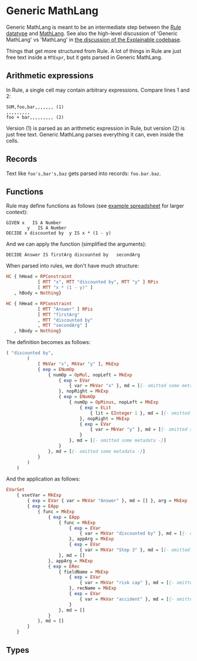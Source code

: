 # Generic MathLang

Generic MathLang is meant to be an intermediate step between the [Rule datatype](./rule_ast.md) and [MathLang](./mathlang.md). See also the high-level discussion of 'Generic MathLang' vs 'MathLang' in [the discussion of the Explainable codebase](/explainable.md).

Things that get more structured from Rule. A lot of things in Rule are just free text inside a `MTExpr`, but it gets parsed in Generic MathLang.

## Arithmetic expressions

In Rule, a single cell may contain arbitrary expressions. Compare lines 1 and 2:

```L4
SUM,foo,bar,,,,,,, (1)
,,,,,,,,,
foo + bar,,,,,,,,, (2)
```

Version (1) is parsed as an arithmetic expression in Rule, but version (2) is just free text. Generic MathLang parses everything it can, even inside the cells.

## Records

Text like `foo's,bar's,baz` gets parsed into records: `foo.bar.baz`.

## Functions

Rule may define functions as follows (see [example spreadsheet](https://docs.google.com/spreadsheets/d/1cWAb7Ba4HJovQn1PquZzYJjnjKUuhEPhNHzAH4ZfV4I/edit#gid=2100528279) for larger context):

```L4
GIVEN x   IS A Number
        y   IS A Number
DECIDE x discounted by  y IS x * (1 - y)
```

And we can apply the function (simplified the arguments):

```L4
DECIDE Answer IS firstArg discounted by   secondArg
```

When parsed into rules, we don't have much structure:

```haskell
HC { hHead = RPConstraint
            [ MTT "x", MTT "discounted by", MTT "y" ] RPis
            [ MTT "x * (1 - y)" ]
   , hBody = Nothing}

HC { hHead = RPConstraint
            [ MTT "Answer" ] RPis
            [ MTT "firstArg"
            , MTT "discounted by"
            , MTT "secondArg" ]
   , hBody = Nothing}
```

The definition becomes as follows:

```haskell
( "discounted by",
        (
            [ MkVar "x", MkVar "y" ], MkExp
            { exp = ENumOp
                { numOp = OpMul, nopLeft = MkExp
                    { exp = EVar
                        { var = MkVar "x" }, md = [{- omitted some metadata: line number, type etc. -}]
                    }, nopRight = MkExp
                    { exp = ENumOp
                        { numOp = OpMinus, nopLeft = MkExp
                            { exp = ELit
                                { lit = EInteger 1 }, md = [{- omitted some metadata -}]
                            }, nopRight = MkExp
                            { exp = EVar
                                { var = MkVar "y" }, md = [{- omitted some metadata -}]
                            }
                        }, md = [{- omitted some metadata -}]
                    }
                }, md = [{- omitted some metadata -}]
            }
        )
    )
```

And the application as follows:

```haskell
EVarSet
    { vsetVar = MkExp
        { exp = EVar { var = MkVar "Answer" }, md = [] }, arg = MkExp
        { exp = EApp
            { func = MkExp
                { exp = EApp
                    { func = MkExp
                        { exp = EVar
                            { var = MkVar "discounted by" }, md = [{- omitted some metadata -}]
                        }, appArg = MkExp
                        { exp = EVar
                            { var = MkVar "Step 3" }, md = [{- omitted some metadata -}]
                    }, md = []
                }, appArg = MkExp
                { exp = ERec
                    { fieldName = MkExp
                        { exp = EVar
                            { var = MkVar "risk cap" }, md = [{- omitted some metadata -}]
                        }, recName = MkExp
                        { exp = EVar
                            { var = MkVar "accident" }, md = [{- omitted some metadata -}]
                        }
                    }, md = []
                }
            }, md = []
        }
    }
```

## Types

[](https://github.com/smucclaw/dsl/blob/main/lib/haskell/natural4/src/LS/XPile/MathLang/GenericMathLang/GenericMathLangAST.hs)
